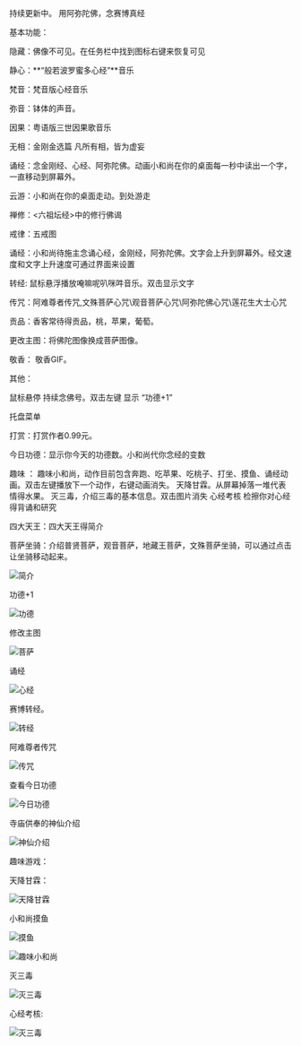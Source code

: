 持续更新中。
用阿弥陀佛，念赛博真经

基本功能：

隐藏：佛像不可见。在任务栏中找到图标右键来恢复可见

静心：**“般若波罗蜜多心经”**音乐

梵音：梵音版心经音乐

弥音：钵体的声音。

因果：粤语版三世因果歌音乐

无相：金刚金选篇 凡所有相，皆为虚妄

诵经：念金刚经、心经、阿弥陀佛。动画小和尚在你的桌面每一秒中读出一个字，一直移动到屏幕外。

云游：小和尚在你的桌面走动。到处游走

禅修：<六祖坛经>中的修行佛谒

戒律：五戒图

诵经：小和尚待施主念诵心经，金刚经，阿弥陀佛。文字会上升到屏幕外。经文速度和文字上升速度可通过界面来设置

转经: 鼠标悬浮播放唵嘛呢叭咪吽音乐。双击显示文字

传咒：阿难尊者传咒,文殊菩萨心咒\观音菩萨心咒\阿弥陀佛心咒\莲花生大士心咒

贡品：香客常待得贡品，桃，苹果，葡萄。

更改主图：将佛陀图像换成菩萨图像。

敬香： 敬香GIF。


其他：

鼠标悬停 持续念佛号。双击左键 显示 “功德+1”

托盘菜单

打赏：打赏作者0.99元。

今日功德：显示你今天的功德数。小和尚代你念经的变数

趣味 ： 趣味小和尚，动作目前包含奔跑、吃苹果、吃桃子、打坐、摸鱼、诵经动画。双击左键播放下一个动作，右键动画消失。
				天降甘霖。从屏幕掉落一堆代表情得水果。
				灭三毒，介绍三毒的基本信息。双击图片消失
				心经考核 检擦你对心经得背诵和研究
				
四大天王：四大天王得简介

菩萨坐骑：介绍普贤菩萨，观音菩萨，地藏王菩萨，文殊菩萨坐骑，可以通过点击让坐骑移动起来。
	

![简介](功能介绍/Index.gif)

功德+1

![功德](功能介绍/功德.gif)

修改主图

![菩萨](功能介绍/菩萨.gif)

诵经

![心经](功能介绍/心经.gif)

赛博转经。

![转经](功能介绍/赛博转经.gif)

阿难尊者传咒

![传咒](功能介绍/传咒.gif)


查看今日功德

![今日功德](功能介绍/今日功德.gif)

寺庙供奉的神仙介绍

![神仙介绍](功能介绍/神仙介绍.gif)

趣味游戏：

天降甘霖：

![天降甘霖](功能介绍/天降甘霖.gif)

小和尚摸鱼

![摸鱼](功能介绍/摸鱼.gif)


![趣味小和尚](功能介绍/趣味小和尚.gif)

灭三毒

![灭三毒](功能介绍/灭三毒.gif)

心经考核:

![灭三毒](功能介绍/趣味心经.gif)


